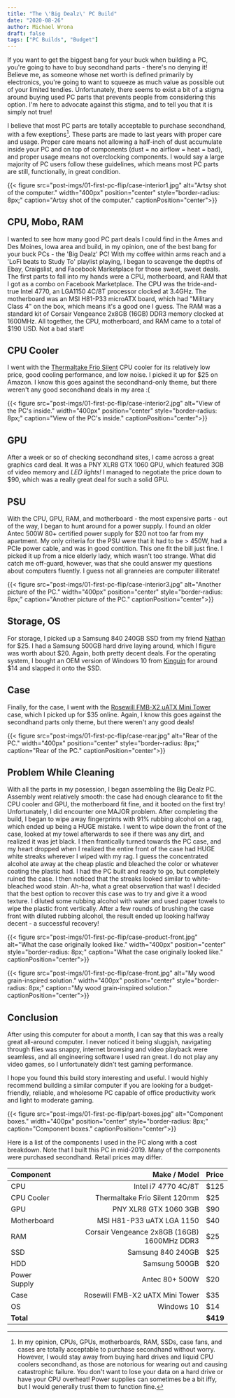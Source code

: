 ```yaml
---
title: "The \'Big Dealz\' PC Build"
date: "2020-08-26"
author: Michael Wrona
draft: false
tags: ["PC Builds", "Budget"]
---
```


If you want to get the biggest bang for your buck when building a PC, you're going to have to buy secondhand parts - there's no denying it! Believe me, as someone whose net worth is defined primarily by electronics, you're going to want to squeeze as much value as possible out of your limited tendies. Unfortunately, there seems to exist a bit of a stigma around buying used PC parts that prevents people from considering this option. I'm here to advocate against this stigma, and to tell you that it is simply not true!

I believe that most PC parts are totally acceptable to purchase secondhand, with a few exeptions[^1]. These parts are made to last years with proper care and usage. Proper care means not allowing a half-inch of dust accumulate inside your PC and on top of components (dust = no airflow = heat = bad), and proper usage means not overclocking components. I would say a large majority of PC users follow these guidelines, which means most PC parts are still, functionally, in great condition.

{{< figure src="post-imgs/01-first-pc-flip/case-interior1.jpg" alt="Artsy shot of the computer."
width="400px" position="center" style="border-radius: 8px;"
caption="Artsy shot of the computer." captionPosition="center">}}

## CPU, Mobo, RAM

I wanted to see how many good PC part deals I could find in the Ames and Des Moines, Iowa area and build, in my opinion, one of the best bang for your buck PCs - the 'Big Dealz' PC! With my coffee within arms reach and a 'LoFi beats to Study To' playlist playing, I began to scavenge the depths of Ebay, Craigslist, and Facebook Marketplace for those sweet, sweet deals. The first parts to fall into my hands were a CPU, motherboard, and RAM that I got as a combo on Facebook Marketplace. The CPU was the tride-and-true Intel 4770, an LGA1150 4C/8T processor clocked at 3.4GHz. The motherboard was an MSI H81-P33 microATX board, which had "Military Class 4" on the box, which means it's a good one I guess. The RAM was a standard kit of Corsair Vengeance 2x8GB (16GB) DDR3 memory clocked at 1600MHz. All together, the CPU, motherboard, and RAM came to a total of $190 USD. Not a bad start!

## CPU Cooler

I went with the [Thermaltake Frio Silent](https://www.amazon.com/gp/product/B00TUKLAHI/ref=ppx_yo_dt_b_asin_title_o00_s00?ie=UTF8&psc=1) CPU cooler for its relatively low price, good cooling performance, and low noise. I picked it up for $25 on Amazon. I know this goes against the secondhand-only theme, but there weren't any good secondhand deals in my area :(

{{< figure src="post-imgs/01-first-pc-flip/case-interior2.jpg" alt="View of the PC's inside."
width="400px" position="center" style="border-radius: 8px;"
caption="View of the PC's inside." captionPosition="center">}}

## GPU

After a week or so of checking secondhand sites, I came across a great graphics card deal. It was a PNY XLR8 GTX 1060 GPU, which featured 3GB of video memory and _LED lights!_ I managed to negotiate the price down to $90, which was a really great deal for such a solid GPU.

## PSU

With the CPU, GPU, RAM, and motherboard - the most expensive parts - out of the way, I began to hunt around for a power supply. I found an older Antec 500W 80+ certified power supply for $20 not too far from my apartment. My only criteria for the PSU were that it had to be > 450W, had a PCIe power cable, and was in good contition. This one fit the bill just fine. I picked it up from a nice elderly lady, which wasn't too strange. What did catch me off-guard, however, was that she could answer my questions about computers fluently. I guess not all granneies are computer illiterate!

{{< figure src="post-imgs/01-first-pc-flip/case-interior3.jpg" alt="Another picture of the PC."
width="400px" position="center" style="border-radius: 8px;"
caption="Another picture of the PC." captionPosition="center">}}

## Storage, OS

For storage, I picked up a Samsung 840 240GB SSD from my friend [Nathan](https://nathanv.me/) for $25. I had a Samsung 500GB hard drive laying around, which I figure was worth about $20. Again, both pretty decent deals. For the operating system, I bought an OEM version of Windows 10 from [Kinguin](https://www.kinguin.net/) for around $14 and slapped it onto the SSD.

## Case

Finally, for the case, I went with the [Rosewill FMB-X2 uATX Mini Tower](https://pcpartpicker.com/product/bHm323/rosewill-fbm-x2-microatx-mini-tower-case-fbm-x2) case, which I picked up for $35 online. Again, I know this goes against the secondhand parts only theme, but there weren't any good deals!

{{< figure src="post-imgs/01-first-pc-flip/case-rear.jpg" alt="Rear of the PC."
width="400px" position="center" style="border-radius: 8px;"
caption="Rear of the PC." captionPosition="center">}}

## Problem While Cleaning

With all the parts in my posession, I began assembling the Big Dealz PC. Assembly went relatively smooth: the case had enough clearance to fit the CPU cooler and GPU, the motherboard fit fine, and it booted on the first try! Unfortunately, I did encounter one MAJOR problem. After completing the build, I began to wipe away fingerprints with 91% rubbing alcohol on a rag, which ended up being a HUGE mistake. I went to wipe down the front of the case, looked at my towel afterwards to see if there was any dirt, and realized it was jet black. I then frantically turned towards the PC case, and my heart dropped when I realized the entire front of the case had HUGE white streaks wherever I wiped with my rag. I guess the concentrated alcohol ate away at the cheap plastic and bleached the color or whatever coating the plastic had. I had the PC built and ready to go, but completely ruined the case. I then noticed that the streaks looked similar to white-bleached wood stain. Ah-ha, what a great observation that was! I decided that the best option to recover this case was to try and give it a wood texture. I diluted some rubbing alcohol with water and used paper towels to wipe the plastic front vertically. After a few rounds of brushing the case front with diluted rubbing alcohol, the result ended up looking halfway decent - a successful recovery!

{{< figure src="post-imgs/01-first-pc-flip/case-product-front.jpg" alt="What the case originally looked like."
width="400px" position="center" style="border-radius: 8px;"
caption="What the case originally looked like." captionPosition="center">}}

{{< figure src="post-imgs/01-first-pc-flip/case-front.jpg" alt="My wood grain-inspired solution."
width="400px" position="center" style="border-radius: 8px;"
caption="My wood grain-inspired solution." captionPosition="center">}}

## Conclusion

After using this computer for about a month, I can say that this was a really great all-around computer. I never noticed it being sluggish, navigating through files was snappy, internet browsing and video playback were seamless, and all engineering software I used ran great. I do not play any video games, so I unfortunately didn't test gaming performance.

I hope you found this build story interesting and useful. I would highly recommend building a similar computer if you are looking for a budget-friendly, reliable, and wholesome PC capable of office productivity work and light to moderate gaming.

{{< figure src="post-imgs/01-first-pc-flip/part-boxes.jpg" alt="Component boxes."
width="400px" position="center" style="border-radius: 8px;"
caption="Component boxes." captionPosition="center">}}

Here is a list of the components I used in the PC along with a cost breakdown. Note that I built this PC in mid-2019. Many of the components were purchased secondhand. Retail prices may differ.

Component | Make / Model | Price |
:---          | ---: | :- |
| CPU           | Intel i7 4770 4C/8T | $125 |
| CPU Cooler    | Thermaltake Frio Silent 120mm | $25 |
| GPU           | PNY XLR8 GTX 1060 3GB | $90 |
| Motherboard   | MSI H81-P33 uATX LGA 1150 | $40 |
| RAM           | Corsair Vengeance 2x8GB (16GB) 1600MHz DDR3 | $25 |
| SSD           | Samsung 840 240GB | $25 |
| HDD           | Samsung 500GB | $20 |
| Power Supply  | Antec 80+ 500W | $20 |
| Case          | Rosewill FMB-X2 uATX Mini Tower | $35 |
| OS            | Windows 10 | $14 |
| **Total**         |  | **$419** |

[^1]: In my opinion, CPUs, GPUs, motherboards, RAM, SSDs, case fans, and cases are totally acceptable to purchase secondhand without worry. However, I would stay away from buying hard drives and liquid CPU coolers secondhand, as those are notorious for wearing out and causing catastrophic failure. You don't want to lose your data on a hard drive or have your CPU overheat! Power supplies can sometimes be a bit iffy, but I would generally trust them to function fine.
